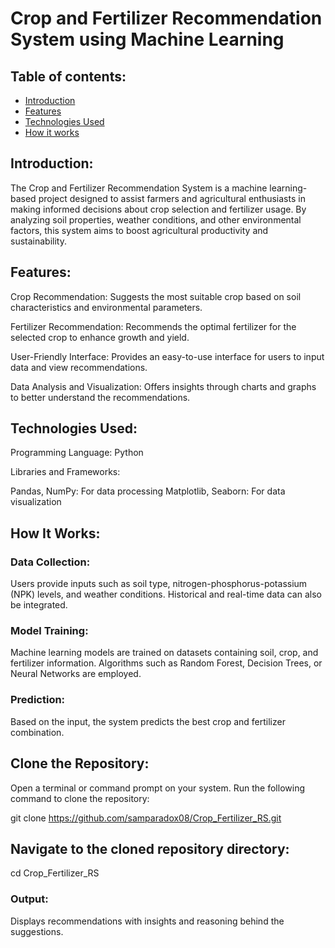# Crop and Fertilizer Recommendation System using Machine Learning

## Table of contents:
- [Introduction](#introduction)
- [Features](#features)
- [Technologies Used](#technologies_used)
- [How it works](#how_it_works)
## Introduction:

The Crop and Fertilizer Recommendation System is a machine learning-based project designed to assist farmers and agricultural enthusiasts in making informed decisions about crop selection and fertilizer usage. By analyzing soil properties, weather conditions, and other environmental factors, this system aims to boost agricultural productivity and sustainability.

## Features:

Crop Recommendation: Suggests the most suitable crop based on soil characteristics and environmental parameters.

Fertilizer Recommendation: Recommends the optimal fertilizer for the selected crop to enhance growth and yield.

User-Friendly Interface: Provides an easy-to-use interface for users to input data and view recommendations.

Data Analysis and Visualization: Offers insights through charts and graphs to better understand the recommendations.

## Technologies Used:

Programming Language: Python

Libraries and Frameworks:

Pandas, NumPy: For data processing
Matplotlib, Seaborn: For data visualization

## How It Works:

### Data Collection:

Users provide inputs such as soil type, nitrogen-phosphorus-potassium (NPK) levels, and weather conditions.
Historical and real-time data can also be integrated.

### Model Training:

Machine learning models are trained on datasets containing soil, crop, and fertilizer information.
Algorithms such as Random Forest, Decision Trees, or Neural Networks are employed.

### Prediction:

Based on the input, the system predicts the best crop and fertilizer combination.

## Clone the Repository:
Open a terminal or command prompt on your system.
Run the following command to clone the repository:

git clone https://github.com/samparadox08/Crop_Fertilizer_RS.git

## Navigate to the cloned repository directory:

cd Crop_Fertilizer_RS

### Output:

Displays recommendations with insights and reasoning behind the suggestions.

